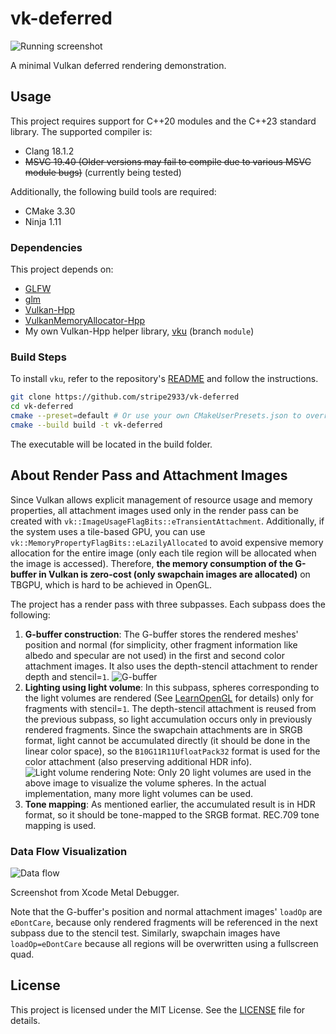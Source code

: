 # vk-deferred

![Running screenshot](doc/images/running-screenshot.png)

A minimal Vulkan deferred rendering demonstration.

## Usage

This project requires support for C++20 modules and the C++23 standard library. The supported compiler is:
- Clang 18.1.2
- ~~MSVC 19.40 (Older versions may fail to compile due to various MSVC module bugs)~~ (currently being tested)

Additionally, the following build tools are required:
- CMake 3.30
- Ninja 1.11

### Dependencies

This project depends on:
- [GLFW](https://github.com/glfw/glfw)
- [glm](https://github.com/g-truc/glm)
- [Vulkan-Hpp](https://github.com/KhronosGroup/Vulkan-Hpp)
- [VulkanMemoryAllocator-Hpp](https://github.com/YaaZ/VulkanMemoryAllocator-Hpp)
- My own Vulkan-Hpp helper library, [vku](https://github.com/stripe2933/vku/tree/module) (branch `module`)

### Build Steps

To install `vku`, refer to the repository's [README](https://github.com/stripe2933/vku/tree/module/README.md) and follow the instructions.

```sh
git clone https://github.com/stripe2933/vk-deferred
cd vk-deferred
cmake --preset=default # Or use your own CMakeUserPresets.json to override the configuration settings.
cmake --build build -t vk-deferred
```

The executable will be located in the build folder.

## About Render Pass and Attachment Images

Since Vulkan allows explicit management of resource usage and memory properties, all attachment images used only in the render pass can be created with `vk::ImageUsageFlagBits::eTransientAttachment`. Additionally, if the system uses a tile-based GPU, you can use `vk::MemoryPropertyFlagBits::eLazilyAllocated` to avoid expensive memory allocation for the entire image (only each tile region will be allocated when the image is accessed). Therefore, **the memory consumption of the G-buffer in Vulkan is zero-cost (only swapchain images are allocated)** on TBGPU, which is hard to be achieved in OpenGL.

The project has a render pass with three subpasses. Each subpass does the following:
1. **G-buffer construction**:
   The G-buffer stores the rendered meshes' position and normal (for simplicity, other fragment information like albedo and specular are not used) in the first and second color attachment images. It also uses the depth-stencil attachment to render depth and stencil=`1`.
   ![G-buffer](doc/images/gbuffer-rendering.png)
2. **Lighting using light volume**:
   In this subpass, spheres corresponding to the light volumes are rendered (See [LearnOpenGL](https://learnopengl.com/Advanced-Lighting/Deferred-Shading) for details) only for fragments with stencil=`1`. The depth-stencil attachment is reused from the previous subpass, so light accumulation occurs only in previously rendered fragments. Since the swapchain attachments are in SRGB format, light cannot be accumulated directly (it should be done in the linear color space), so the `B10G11R11UfloatPack32` format is used for the color attachment (also preserving additional HDR info).
   ![Light volume rendering](doc/images/light-volume-rendering.png)
   Note: Only 20 light volumes are used in the above image to visualize the volume spheres. In the actual implementation, many more light volumes can be used.
3. **Tone mapping**:
   As mentioned earlier, the accumulated result is in HDR format, so it should be tone-mapped to the SRGB format. REC.709 tone mapping is used.

### Data Flow Visualization

![Data flow](doc/images/data-flow.png)

Screenshot from Xcode Metal Debugger.

Note that the G-buffer's position and normal attachment images' `loadOp` are `eDontCare`, because only rendered fragments will be referenced in the next subpass due to the stencil test. Similarly, swapchain images have `loadOp=eDontCare` because all regions will be overwritten using a fullscreen quad.

## License

This project is licensed under the MIT License. See the [LICENSE](LICENSE.txt) file for details.